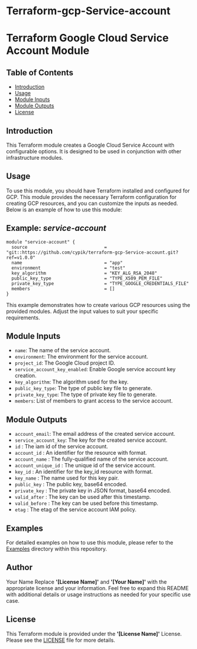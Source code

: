 # Terraform-gcp-Service-account
# Terraform Google Cloud Service Account Module

## Table of Contents

- [Introduction](#introduction)
- [Usage](#usage)
- [Module Inputs](#module-inputs)
- [Module Outputs](#module-outputs)
- [License](#license)
## Introduction

This Terraform module creates a Google Cloud Service Account with configurable options. It is designed to be used in conjunction with other infrastructure modules.

## Usage
To use this module, you should have Terraform installed and configured for GCP. This module provides the necessary Terraform configuration for creating GCP resources, and you can customize the inputs as needed. Below is an example of how to use this module:
## Example: _service-account_
```hcl
module "service-account" {
  source                             = "git::https://github.com/cypik/terraform-gcp-Service-account.git?ref=v1.0.0"
  name                               = "app"
  environment                        = "test"
  key_algorithm                      = "KEY_ALG_RSA_2048"
  public_key_type                    = "TYPE_X509_PEM_FILE"
  private_key_type                   = "TYPE_GOOGLE_CREDENTIALS_FILE"
  members                            = []
}
```
This example demonstrates how to create various GCP resources using the provided modules. Adjust the input values to suit your specific requirements.

## Module Inputs
- `name`: The name of the service account.
- `environment`: The environment for the service account.
- `project_id`: The Google Cloud project ID.
- `service_account_key_enabled`: Enable Google service account key creation.
- `key_algorithm`: The algorithm used for the key.
- `public_key_type`: The type of public key file to generate.
- `private_key_type`: The type of private key file to generate.
- `members`: List of members to grant access to the service account.

## Module Outputs
- `account_email`: The email address of the created service account.
- `service_account_key`: The key for the created service account.
- `id` : The iam  id of the service account.
- `account_id` : An identifier for the resource with format.
- `account_name` : The fully-qualified name of the service account.
- `account_unique_id` : The unique id of the service account.
- `key_id` : An identifier for the  key_id resource with format.
- `key_name` : The name used for this key pair.
- `public_key` : The public key, base64 encoded.
- `private_key` : The private key in JSON format, base64 encoded.
- `valid_after` : The key can be used after this timestamp.
- `valid_before` : The key can be used before this timestamp.
- `etag` : The etag of the service account IAM policy.

## Examples
For detailed examples on how to use this module, please refer to the [Examples](https://github.com/cypik/terraform-gcp-Service-account/tree/master/example) directory within this repository.

## Author
Your Name
Replace **'[License Name]'** and **'[Your Name]'** with the appropriate license and your information. Feel free to expand this README with additional details or usage instructions as needed for your specific use case.
## License
This Terraform module is provided under the **'[License Name]'** License. Please see the [LICENSE](https://github.com/cypik/terraform-gcp-Service-account/blob/master/LICENSE) file for more details.
